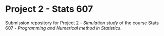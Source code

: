 # Project 2 - Stats 607

Submission repository for Project 2 - *Simulation study* of the course Stats 607 - *Programming and Numerical method in Statistics*.
